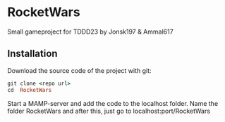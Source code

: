 # RocketWars
Small gameproject for TDDD23 by Jonsk197 & Ammal617


Installation
--------------

Download the source code of the project with git:

```ruby
git clone <repo url>
cd  RocketWars
```

Start a MAMP-server and add the code to the localhost folder. Name the folder RocketWars and after this, just go to localhost:port/RocketWars
